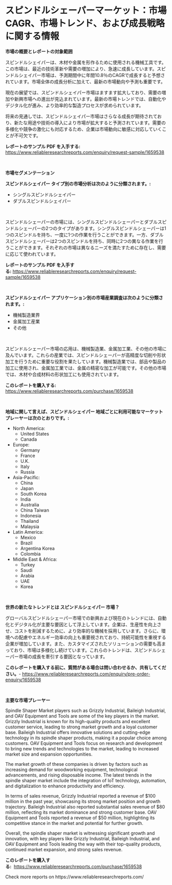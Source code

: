 <p><h1>スピンドルシェーパーマーケット：市場CAGR、市場トレンド、および成長戦略に関する情報</h1></p><p><strong>市場の概要とレポートの対象範囲</strong></p>
<p><p>スピンドルシェイパーは、木材や金属を形作るために使用される機械工具です。この市場は、最近の技術革新や需要の増加により、急速に成長しています。スピンドルシェイパー市場は、予測期間中に年間10.8％のCAGRで成長すると予想されています。市場全体の成長分析に加えて、最新の市場動向や予測も重要です。</p><p>現在の展望では、スピンドルシェイパー市場はますます拡大しており、需要の増加や新興市場への進出が見込まれています。最新の市場トレンドでは、自動化やデジタル化が進み、より効率的な製造プロセスが求められています。</p><p>将来の見通しでは、スピンドルシェイパー市場はさらなる成長が期待されており、新たな用途や技術の導入により市場が拡大すると予測されています。需要の多様化や競争の激化にも対応するため、企業は市場動向に敏感に対応していくことが不可欠です。</p></p>
<p><strong>レポートのサンプル PDF を入手する:</strong> <a href="https://www.reliableresearchreports.com/enquiry/request-sample/1659538">https://www.reliableresearchreports.com/enquiry/request-sample/1659538</a></p>
<p>&nbsp;</p>
<p><strong>市場セグメンテーション</strong></p>
<p><strong>スピンドルシェイパー タイプ別の市場分析は次のように分類されます。:</strong></p>
<p><ul><li>シングルスピンドルシェイパー</li><li>ダブルスピンドルシェイパー</li></ul></p>
<p>&nbsp;</p>
<p><p>スピンドルシェーパーの市場には、シングルスピンドルシェーパーとダブルスピンドルシェーパーの2つのタイプがあります。シングルスピンドルシェーパーは1つのスピンドルを持ち、一度に1つの作業を行うことができます。一方、ダブルスピンドルシェーパーは2つのスピンドルを持ち、同時に2つの異なる作業を行うことができます。それぞれの市場は異なるニーズを満たすために存在し、需要に応じて使われています。</p></p>
<p><strong>レポートのサンプル PDF を入手する:</strong>&nbsp;<a href="https://www.reliableresearchreports.com/enquiry/request-sample/1659538">https://www.reliableresearchreports.com/enquiry/request-sample/1659538</a></p>
<p>&nbsp;</p>
<p><strong> スピンドルシェイパー アプリケーション別の市場産業調査は次のように分類されます。:</strong></p>
<p><ul><li>機械製造業界</li><li>金属加工産業</li><li>その他</li></ul></p>
<p>&nbsp;</p>
<p><p>スピンドルシェーパー市場の応用は、機械製造業、金属加工業、その他の市場に及んでいます。これらの産業では、スピンドルシェーパーが高精度な切削や形状加工を行うために重要な役割を果たしています。機械製造業では、部品や製品の加工に使用され、金属加工業では、金属の精密な加工が可能です。その他の市場では、木材や合成材料の形状加工にも使用されています。</p></p>
<p><strong>このレポートを購入する:</strong>&nbsp; <a href="https://www.reliableresearchreports.com/purchase/1659538">https://www.reliableresearchreports.com/purchase/1659538</a></p>
<p>&nbsp;</p>
<p><strong>地域に関して言えば、スピンドルシェイパー 地域ごとに利用可能なマーケットプレーヤーは次のとおりです。:</strong></p>
<p><ul>
    <li>
        North America:
        <ul>
            <li>United States</li>
            <li>Canada</li>
        </ul>
    </li>
    <li>
        Europe:
        <ul>
            <li>Germany</li>
            <li>France</li>
            <li>U.K.</li>
            <li>Italy</li>
            <li>Russia</li>
        </ul>
    </li>
    <li>
        Asia-Pacific:
        <ul>
            <li>China</li>
            <li>Japan</li>
            <li>South Korea</li>
            <li>India</li>
            <li>Australia</li>
            <li>China Taiwan</li>
            <li>Indonesia</li>
            <li>Thailand</li>
            <li>Malaysia</li>
        </ul>
    </li>
    <li>
        Latin America:
        <ul>
            <li>Mexico</li>
            <li>Brazil</li>
            <li>Argentina Korea</li>
            <li>Colombia</li>
        </ul>
    </li>
    <li>
        Middle East & Africa:
        <ul>
            <li>Turkey</li>
            <li>Saudi</li>
            <li>Arabia</li>
            <li>UAE</li>
            <li>Korea</li>
        </ul>
    </li>
    </ul></p>
<p>&nbsp;</p>
<p><strong>世界の新たなトレンドとは スピンドルシェイパー 市場？</strong></p>
<p><p>グローバルスピンドルシェーパー市場での新興および現在のトレンドには、自動化とデジタル化が主要な要因として浮上しています。企業は、生産性を向上させ、コストを削減するために、より効率的な機械を採用しています。さらに、環境への配慮やエネルギー効率の向上も重要視されており、持続可能性を重視する企業が増加しています。また、カスタマイズされたソリューションの需要も高まっており、市場は多様化し続けています。これらのトレンドは、スピンドルシェーパー市場の成長を牽引する要因となっています。</p></p>
<p><strong>このレポートを購入する前に、質問がある場合は問い合わせるか、共有してください。</strong>- <a href="https://www.reliableresearchreports.com/enquiry/pre-order-enquiry/1659538">https://www.reliableresearchreports.com/enquiry/pre-order-enquiry/1659538</a></p>
<p>&nbsp;</p>
<p><strong>主要な市場プレーヤー</strong></p>
<p><p>Spindle Shaper Market players such as Grizzly Industrial, Baileigh Industrial, and OAV Equipment and Tools are some of the key players in the market. Grizzly Industrial is known for its high-quality products and excellent customer service, leading to strong market growth and a loyal customer base. Baileigh Industrial offers innovative solutions and cutting-edge technology in its spindle shaper products, making it a popular choice among customers. OAV Equipment and Tools focus on research and development to bring new trends and technologies to the market, leading to increased market size and expansion opportunities.</p><p>The market growth of these companies is driven by factors such as increasing demand for woodworking equipment, technological advancements, and rising disposable income. The latest trends in the spindle shaper market include the integration of IoT technology, automation, and digitalization to enhance productivity and efficiency.</p><p>In terms of sales revenue, Grizzly Industrial reported a revenue of $100 million in the past year, showcasing its strong market position and growth trajectory. Baileigh Industrial also reported substantial sales revenue of $80 million, reflecting its market dominance and strong customer base. OAV Equipment and Tools reported a revenue of $50 million, highlighting its competitive stance in the market and potential for further growth.</p><p>Overall, the spindle shaper market is witnessing significant growth and innovation, with key players like Grizzly Industrial, Baileigh Industrial, and OAV Equipment and Tools leading the way with their top-quality products, continued market expansion, and strong sales revenue.</p></p>
<p><strong>このレポートを購入する:</strong>&nbsp;&nbsp;<a href="https://www.reliableresearchreports.com/purchase/1659538">https://www.reliableresearchreports.com/purchase/1659538</a></p>
<p>Check more reports on https://www.reliableresearchreports.com/</p>